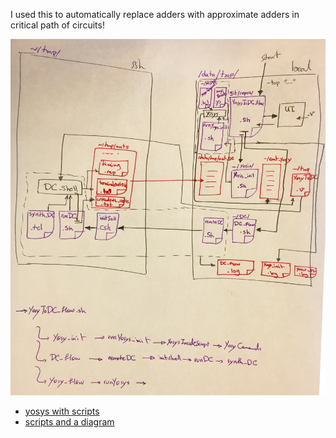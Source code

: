 


I used this to automatically replace adders with approximate adders in critical path of circuits!


![xXxXx](YosysToDC_flow.jpg)

- [yosys with scripts](Yosys-s)
- [scripts and a diagram](YosysToDC-s)
